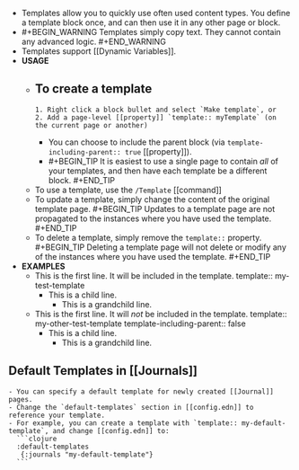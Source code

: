 - Templates allow you to quickly use often used content types. You define a template block once, and can then use it in any other page or block.
-
  #+BEGIN_WARNING
  Templates simply copy text. They cannot contain any advanced logic.
  #+END_WARNING
- Templates support [[Dynamic Variables]].
- **USAGE**
	- To create a template
		-
		  1. Right click a block bullet and select `Make template`, or 
		  2. Add a page-level [[property]] `template:: myTemplate` (on the current page or another)
		- You can choose to include the parent block (via `template-including-parent:: true` [[property]]).
		-
		  #+BEGIN_TIP
		  It is easiest to use a single page to contain _all_ of your templates, and then have each template be a different block.
		  #+END_TIP
	- To use a template, use the `/Template` [[command]]
	- To update a template, simply change the content of the original template page.
	  #+BEGIN_TIP
	  Updates to a template page are not propagated to the instances where you have used the template.
	  #+END_TIP
	- To delete a template, simply remove the `template::` property.
	  #+BEGIN_TIP
	  Deleting a template page will not delete or modify any of the instances where you have used the template.
	  #+END_TIP
- **EXAMPLES**
	- This is the first line. It will be included in the template.
	  template:: my-test-template
		- This is a child line.
			- This is a grandchild line.
	- This is the first line. It will _not_ be included in the template.
	  template:: my-other-test-template
	  template-including-parent:: false
		- This is a child line.
			- This is a grandchild line.
## Default Templates in [[Journals]]
	- You can specify a default template for newly created [[Journal]] pages.
	- Change the `default-templates` section in [[config.edn]] to reference your template.
	- For example, you can create a template with `template:: my-default-template`, and change [[config.edn]] to:
	  ```clojure
	  :default-templates
	   {:journals "my-default-template"}
	  ```